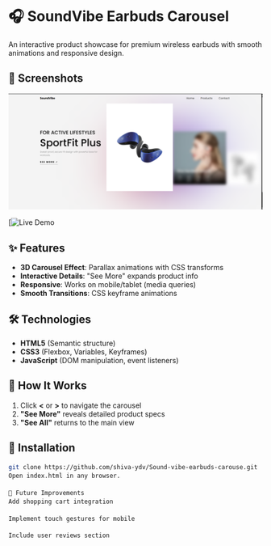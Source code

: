 # 🎧 SoundVibe Earbuds Carousel  

An interactive product showcase for premium wireless earbuds with smooth animations and responsive design.

## 📸 Screenshots  
![Main View](https://github.com/shiva-ydv/Sound-vibe-earbuds-carouse/blob/main/Screenshot%202025-05-11%20000959.png)  

[![Live Demo](https://soundvibe-earbuds-carouse.netlify.app/)


## ✨ Features  
- **3D Carousel Effect**: Parallax animations with CSS transforms  
- **Interactive Details**: "See More" expands product info  
- **Responsive**: Works on mobile/tablet (media queries)  
- **Smooth Transitions**: CSS keyframe animations  

## 🛠️ Technologies  
- **HTML5** (Semantic structure)  
- **CSS3** (Flexbox, Variables, Keyframes)  
- **JavaScript** (DOM manipulation, event listeners)  

## 🚀 How It Works  
1. Click **<** or **>** to navigate the carousel  
2. **"See More"** reveals detailed product specs  
3. **"See All"** returns to the main view  
 

## 🔧 Installation  
```bash
git clone https://github.com/shiva-ydv/Sound-vibe-earbuds-carouse.git
Open index.html in any browser.

🌟 Future Improvements
Add shopping cart integration

Implement touch gestures for mobile

Include user reviews section


